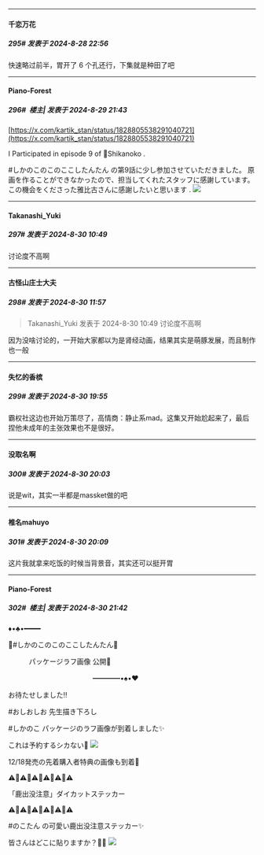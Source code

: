﻿
*****

####  千恋万花  
##### 295#       发表于 2024-8-28 22:56

快速略过前半，胃开了 6 个孔还行，下集就是种田了吧


*****

####  Piano-Forest  
##### 296#         楼主| 发表于 2024-8-29 21:43

[https://x.com/kartik_stan/status/1828805538291040721](https://x.com/kartik_stan/status/1828805538291040721)

I Participated in episode 9 of 🦌Shikanoko .

#しかのこのこのここしたんたん の第9話に少し参加させていただきました。 原画を作ることができなかったので、担当してくれたスタッフに感謝しています。この機会をくださった雅比古さんに感謝したいと思います .
<img src="https://p.sda1.dev/19/bee1e411087c54ea0558d4e8af290c9c/IMG_20240829_214226.jpg" referrerpolicy="no-referrer">


*****

####  Takanashi_Yuki  
##### 297#       发表于 2024-8-30 10:49

讨论度不高啊


*****

####  古怪山庄士大夫  
##### 298#       发表于 2024-8-30 11:57

<blockquote>Takanashi_Yuki 发表于 2024-8-30 10:49
讨论度不高啊</blockquote>

因为没啥讨论的，一开始大家都以为是肾经动画，结果其实是萌豚发展，而且制作也一般


*****

####  失忆的香槟  
##### 299#       发表于 2024-8-30 19:55

霸权社这边也开始万策尽了，高情商：静止系mad。这集又开始尬起来了，最后捏他未成年的主张效果也不是很好。


*****

####  没取名啊  
##### 300#       发表于 2024-8-30 20:03

说是wit，其实一半都是massket做的吧


*****

####  椎名mahuyo  
##### 301#       发表于 2024-8-30 20:09

这片我就拿来吃饭的时候当背景音，其实还可以挺开胃


*****

####  Piano-Forest  
##### 302#         楼主| 发表于 2024-8-30 21:42

♦︎•♣︎•━━━━

🦌#しかのこのこのここしたんたん🦌

　　　パッケージラフ画像 公開🌟

　　　　　　　　　　　　 ━━━━•♠︎•♥︎

お待たせしました‼️

#おしおしお 先生描き下ろし

#しかのこ パッケージのラフ画像が到着しました✨

これは予約するシカない🦌
<img src="https://p.sda1.dev/19/d563a6a6a9f0e61734d3d2d65a36701b/20240830_214137.jpg" referrerpolicy="no-referrer">

12/18発売の先着購入者特典の画像も到着🎉

 ⚠️🦌⚠️🦌⚠️🦌⚠️🦌⚠️🦌⚠️

「鹿出没注意」ダイカットステッカー

 ⚠️🦌⚠️🦌⚠️🦌⚠️🦌⚠️🦌⚠️

#のこたん の可愛い鹿出没注意ステッカー✨

皆さんはどこに貼りますか？👀🙌
<img src="https://p.sda1.dev/19/b797d0ffa722ed481c6e7dc5025b8b4e/20240830_214140.jpg" referrerpolicy="no-referrer">

